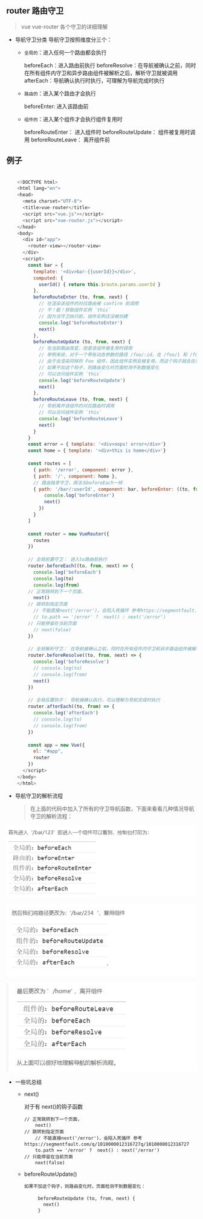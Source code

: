 ## router 路由守卫

> vue vue-router 各个守卫的详细理解

- 导航守卫分类
  导航守卫按照维度分三个：

  - `全局的`：进入任何一个路由都会执行

    beforeEach：进入路由前执行
    beforeResolve：在导航被确认之前，同时在所有组件内守卫和异步路由组件被解析之后，解析守卫就被调用
    afterEach：导航确认执行时执行，可理解为导航完成时执行

  - `路由的`：进入某个路由才会执行

    beforeEnter: 进入该路由前

  - `组件的`：进入某个组件才会执行组件复用时

    beforeRouteEnter： 进入组件时
    beforeRouteUpdate： 组件被复用时调用
    beforeRouteLeave： 离开组件前

## 例子

```javascript

    <!DOCTYPE html>
    <html lang="en">
    <head>
      <meta charset="UTF-8">
      <title>vue-router</title>
      <script src="vue.js"></script>
      <script src="vue-router.js"></script>
    </head>
    <body>
      <div id="app">
        <router-view></router-view>
      </div>
      <script>
        const bar = {
          template: '<div>bar-{{userId}}</div>',
          computed: {
            userId() { return this.$route.params.userId }
          },
          beforeRouteEnter (to, from, next) {
            // 在渲染该组件的对应路由被 confirm 前调用
            // 不！能！获取组件实例 `this`
            // 因为当守卫执行前，组件实例还没被创建
            console.log('beforeRouteEnter')
            next()
          },
          beforeRouteUpdate (to, from, next) {
            // 在当前路由改变，但是该组件被复用时调用
            // 举例来说，对于一个带有动态参数的路径 /foo/:id，在 /foo/1 和 /foo/2 之间跳转的时候，
            // 由于会渲染同样的 Foo 组件，因此组件实例会被复用。而这个钩子就会在这个情况下被调用。
            // 如果不加这个钩子，则路由变化时页面检测不到数据变化
            // 可以访问组件实例 `this`
            console.log('beforeRouteUpdate')
            next()
          },
          beforeRouteLeave (to, from, next) {
            // 导航离开该组件的对应路由时调用
            // 可以访问组件实例 `this`
            console.log('beforeRouteLeave')
            next()
          }
        }
        const error = { template: '<div>oops! error</div>'}
        const home = { template: '<div>this is home</div>'}

        const routes = [
          { path: '/error', component: error },
          { path: '/', component: home },
          // 路由独享守卫，用法与beforeEach一样
          { path: '/bar/:userId', component: bar, beforeEnter: ((to, from, next) => {
              console.log('beforeEnter')
              next()
            })
          }
        ]

        const router = new VueRouter({
          routes
        })

        // 全局前置守卫： 进入to路由前执行
        router.beforeEach((to, from, next) => {
          console.log('beforeEach')
          console.log(to)
          console.log(from)
        // 正常跳转到下一个页面，
          next()
        // 跳转到指定页面
          // 不能直接next('/error')，会陷入死循环 参考https://segmentfault.com/q/1010000012316727q/1010000012316727
          // to.path == '/error' ?  next() : next('/error')
        // 只能停留在当前页面
          // next(false)
        })

        // 全局解析守卫： 在导航被确认之前，同时在所有组件内守卫和异步路由组件被解析之后，解析守卫就被调用
        router.beforeResolve((to, from, next) => {
          console.log('beforeResolve')
          // console.log(to)
          // console.log(from)
          next()
        })

        // 全局后置钩子： 导航被确认执行，可以理解为导航完成时执行
        router.afterEach((to, from) => {
          console.log('afterEach')
          // console.log(to)
          // console.log(from)
        })

        const app = new Vue({
          el: "#app",
          router
        })
      </script>
    </body>
    </html>
```

- 导航守卫的解析流程
  > 在上面的代码中加入了所有的守卫导航函数，下面来看看几种情况导航守卫的解析流程：

![1](../img/1.png)

![2](../img/2.png)

![3](../img/3.png)

- 一些坑总结

  - next()

    对于有 next()的钩子函数

        // 正常跳转到下一个页面，
            next()
        // 跳转到指定页面
            // 不能直接next('/error')，会陷入死循环 参考https://segmentfault.com/q/1010000012316727q/1010000012316727
            to.path == '/error' ?  next() : next('/error')
        // 只能停留在当前页面
            next(false)

  - beforeRouteUpdate()

        如果不加这个钩子，则路由变化时，页面检测不到数据变化：

             beforeRouteUpdate (to, from, next) {
               next()
             }
